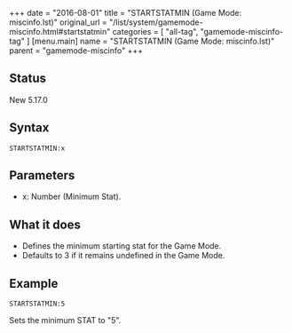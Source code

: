 +++
date = "2016-08-01"
title = "STARTSTATMIN (Game Mode: miscinfo.lst)"
original_url = "/list/system/gamemode-miscinfo.html#startstatmin"
categories = [ "all-tag", "gamemode-miscinfo-tag" ]
[menu.main]
    name = "STARTSTATMIN (Game Mode: miscinfo.lst)"
    parent = "gamemode-miscinfo"
+++

## Status

New 5.17.0

## Syntax

`STARTSTATMIN:x`

## Parameters

-   x: Number (Minimum Stat).



What it does
------------

-   Defines the minimum starting stat for the Game Mode.
-   Defaults to 3 if it remains undefined in the Game Mode.

Example
-------

`STARTSTATMIN:5`

Sets the minimum STAT to "5".

